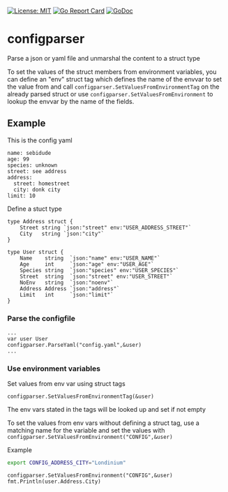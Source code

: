 [![License: MIT](https://img.shields.io/badge/License-MIT-yellow.svg)](https://opensource.org/licenses/MIT) 
[![Go Report Card](https://goreportcard.com/badge/github.com/sebidude/configparser)](https://goreportcard.com/report/github.com/sebidude/configparser)
[![GoDoc](https://godoc.org/github.com/sebidude/configparser?status.svg)](https://godoc.org/github.com/sebidude/configparser)
# configparser
Parse a json or yaml file and unmarshal the content to a struct type

To set the values of the struct members from environment variables, you can define an "env" struct tag
which defines the name of the envvar to set the value from and call ```configparser.SetValuesFromEnvironmentTag```
on the already parsed struct or use ```configparser.SetValuesFromEnvironment``` to lookup the envvar by the name of the fields.

## Example
This is the config yaml
```
name: sebidude
age: 99
species: unknown
street: see address
address:
  street: homestreet
  city: donk city
limit: 10
```

Define a stuct type 
```
type Address struct {
	Street string `json:"street" env:"USER_ADDRESS_STREET"`
	City   string `json:"city"`
}

type User struct {
	Name    string  `json:"name" env:"USER_NAME"`
	Age     int     `json:"age" env:"USER_AGE"`
	Species string  `json:"species" env:"USER_SPECIES"`
	Street  string  `json:"street" env:"USER_STREET"`
	NoEnv   string  `json:"noenv"`
	Address Address `json:"address"`
	Limit   int     `json:"limit"`
}
```

### Parse the configfile
```
...
var user User
configparser.ParseYaml("config.yaml",&user)
...
```

### Use environment variables

Set values from env var using struct tags
```
configparser.SetValuesFromEnvironmentTag(&user)
```
The env vars stated in the tags will be looked up and set if not empty

To set the values from env vars without defining a struct tag, use a matching name for the variable and set the values with ```configparser.SetValuesFromEnvironment("CONFIG",&user)```

Example  
```bash
export CONFIG_ADDRESS_CITY="Londinium"
```
```golang
configparser.SetValuesFromEnvironment("CONFIG",&user)
fmt.Println(user.Address.City)
```




